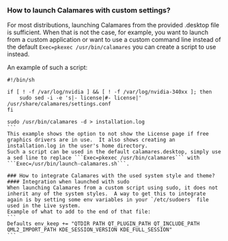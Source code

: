 ### How to launch Calamares with custom settings?
For most distributions, launching Calamares from the provided .desktop file is sufficient.  When that is not the case, for example, you want to launch from a custom application or want to use a custom command line instead of the default ```Exec=pkexec /usr/bin/calamares``` you can create a script to use instead.

An example of such a script:

````
#!/bin/sh

if [ ! -f /var/log/nvidia ] && [ ! -f /var/log/nvidia-340xx ]; then
    sudo sed -i -e 's|- license|#- license|' /usr/share/calamares/settings.conf
fi

sudo /usr/bin/calamares -d > installation.log
```
This example shows the option to not show the License page if free graphics drivers are in use.  It also shows creating an installation.log in the user's home directory.
Such a script can be used in the default calamares.desktop, simply use a sed line to replace ```Exec=pkexec /usr/bin/calamares``` with ```Exec=/usr/bin/launch-calamares.sh```.

### How to integrate Calamares with the used system style and theme?
#### Integration when launched with sudo
When launching Calamares from a custom script using sudo, it does not inherit any of the system styles.  A way to get this to integrate again is by setting some env variables in your `/etc/sudoers` file used in the Live system.
Example of what to add to the end of that file:
```
Defaults env_keep += "QTDIR PATH QT_PLUGIN_PATH QT_INCLUDE_PATH QML2_IMPORT_PATH KDE_SESSION_VERSION KDE_FULL_SESSION"
```
